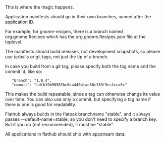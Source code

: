 This is where the magic happens.

Application manifests should go in their own branches, named after the application ID.

For example, for gnome-recipes, there is a branch named org.gnome.Recipes which has
the org.gnome.Recipes.json file at the toplevel.

The manifests should build releases, not development snapshots, so please use
tarballs or git tags, not just the tip of a branch.

In case you build from a git tag, please specify both the tag name and the commit id, like so:
```
   "branch": "1.0.4",
   "commit": "cdfb19b90587bc0c44404fae30c139f9ec1cca5c"
```
This makes the build repeatable, since a tag can otherwise change its value over time.
You can also use only a commit, but specifying a tag name if there is one is good for readability.

Flathub always builds in the flatpak branchname "stable", and it always passes --default-name=stable,
so you don't need to specify a branch key. But if you do (not recommended), it must be "stable".

All applications in flathub should ship with appstream data.
